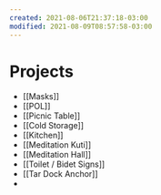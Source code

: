 ```yaml
---
created: 2021-08-06T21:37:18-03:00
modified: 2021-08-09T08:57:58-03:00
---
```


# Projects

- [[Masks]]
- [[POL]]
- [[Picnic Table]]
- [[Cold Storage]]
- [[Kitchen]]
- [[Meditation Kuti]]
- [[Meditation Hall]]
- [[Toilet / Bidet Signs]]
- [[Tar Dock Anchor]]
-
